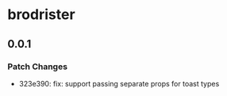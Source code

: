 # brodrister

## 0.0.1

### Patch Changes

-   323e390: fix: support passing separate props for toast types
